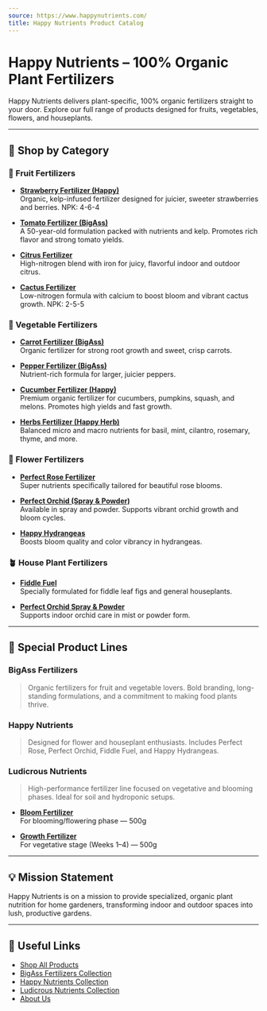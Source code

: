 ```yaml
---
source: https://www.happynutrients.com/
title: Happy Nutrients Product Catalog
---
```


# Happy Nutrients – 100% Organic Plant Fertilizers

Happy Nutrients delivers plant-specific, 100% organic fertilizers straight to your door. Explore our full range of products designed for fruits, vegetables, flowers, and houseplants.

---

## 🥬 Shop by Category

### 🍓 Fruit Fertilizers
- **[Strawberry Fertilizer (Happy)](https://www.happynutrients.com/products/happy-strawberry-fertilizer-organic-premium-fertilizer-for-strawberries-all-berries-nutrient-rich-kelp-infused-plant-food-for-juicier-sweeter-fruit-4-6-4-npk-12-oz-0-34-kg)**  
  Organic, kelp-infused fertilizer designed for juicier, sweeter strawberries and berries. NPK: 4-6-4

- **[Tomato Fertilizer (BigAss)](https://www.happynutrients.com/products/tomato-fertilizer-by-bigass-fertilizers-for-tomatoes-100-organic-12-oz-pouch)**  
  A 50-year-old formulation packed with nutrients and kelp. Promotes rich flavor and strong tomato yields.

- **[Citrus Fertilizer](https://www.happynutrients.com/products/citrus-fertilizer-high-nitrogen-citrus-tree-plant-fertilizer-with-iron-nutrient-support-for-juicy-flavorful-citrus-1-5-lbs-for-indoor-outdoor-citrus-trees-fruit-plants)**  
  High-nitrogen blend with iron for juicy, flavorful indoor and outdoor citrus.

- **[Cactus Fertilizer](https://www.happynutrients.com/products/happy-cactus-fertilizer-low-nitrogen-fertilizer-for-cactus-plant-succulents-bloom-booster-with-calcium-for-vibrant-growth-2-5-5-npk-1-5-lbs-for-indoor-outdoor-use)**  
  Low-nitrogen formula with calcium to boost bloom and vibrant cactus growth. NPK: 2-5-5

### 🥕 Vegetable Fertilizers
- **[Carrot Fertilizer (BigAss)](https://www.happynutrients.com/products/fertilizer-for-carrots-by-bigass-carrot-fertilizer-100-organic-12-oz-pouch)**  
  Organic fertilizer for strong root growth and sweet, crisp carrots.

- **[Pepper Fertilizer (BigAss)](https://www.happynutrients.com/products/fertilizer-for-peppers-by-bigass-pepper-fertilizer-100-organic-12-oz-pouch)**  
  Nutrient-rich formula for larger, juicier peppers.

- **[Cucumber Fertilizer (Happy)](https://www.happynutrients.com/products/happy-cucumber-fertilizer-organic-premium-fertilizer-for-cucumbers-zucchini-pumpkins-squash-melons-fast-acting-nutrient-rich-cucumber-plant-food-for-strong-growth-high-yields-12-oz)**  
  Premium organic fertilizer for cucumbers, pumpkins, squash, and melons. Promotes high yields and fast growth.

- **[Herbs Fertilizer (Happy Herb)](https://www.happynutrients.com/products/fertilizer-for-herbs-happy-herb-organic-fertilizer-premium-plant-food-for-basil-mint-cilantro-rosemary-thyme-more-balanced-macro-micro-nutrients-for-thriving-home-gardens-12-oz-0-34-kg)**  
  Balanced micro and macro nutrients for basil, mint, cilantro, rosemary, thyme, and more.

### 🌸 Flower Fertilizers
- **[Perfect Rose Fertilizer](https://www.happynutrients.com/products/rose-fertilizer-by-perfect-rose-fertilizers-12-oz-pouch)**  
  Super nutrients specifically tailored for beautiful rose blooms.

- **[Perfect Orchid (Spray & Powder)](https://www.happynutrients.com/products/perfect-orchid-liquid-mister-8-oz)**  
  Available in spray and powder. Supports vibrant orchid growth and bloom cycles.

- **[Happy Hydrangeas](https://www.happynutrients.com/products/happy-hydrangeas-flower-fertilizer)**  
  Boosts bloom quality and color vibrancy in hydrangeas.

### 🪴 House Plant Fertilizers
- **[Fiddle Fuel](https://www.happynutrients.com/products/fiddle-fuel-fiddle-leaf-fig-plant-food-for-all-houseplants-8-fluid-oz)**  
  Specially formulated for fiddle leaf figs and general houseplants.

- **[Perfect Orchid Spray & Powder](https://www.happynutrients.com/products/perfect-orchid-liquid-mister-8-oz)**  
  Supports indoor orchid care in mist or powder form.

---

## 🌱 Special Product Lines

### BigAss Fertilizers
> Organic fertilizers for fruit and vegetable lovers. Bold branding, long-standing formulations, and a commitment to making food plants thrive.

### Happy Nutrients
> Designed for flower and houseplant enthusiasts. Includes Perfect Rose, Perfect Orchid, Fiddle Fuel, and Happy Hydrangeas.

### Ludicrous Nutrients
> High-performance fertilizer line focused on vegetative and blooming phases. Ideal for soil and hydroponic setups.

- **[Bloom Fertilizer](https://www.happynutrients.com/products/bloom-fertilizer)**  
  For blooming/flowering phase — 500g

- **[Growth Fertilizer](https://www.happynutrients.com/products/cannabis-fertilizer)**  
  For vegetative stage (Weeks 1–4) — 500g

---

## 💡 Mission Statement
Happy Nutrients is on a mission to provide specialized, organic plant nutrition for home gardeners, transforming indoor and outdoor spaces into lush, productive gardens.

---

## 🔗 Useful Links
- [Shop All Products](https://www.happynutrients.com/collections/all)
- [BigAss Fertilizers Collection](https://www.happynutrients.com/collections/bigass-fertilizers)
- [Happy Nutrients Collection](https://www.happynutrients.com/collections/happy-nutrients)
- [Ludicrous Nutrients Collection](https://www.happynutrients.com/collections/ludicrous-nutrients)
- [About Us](https://www.happynutrients.com/pages/about-us)
